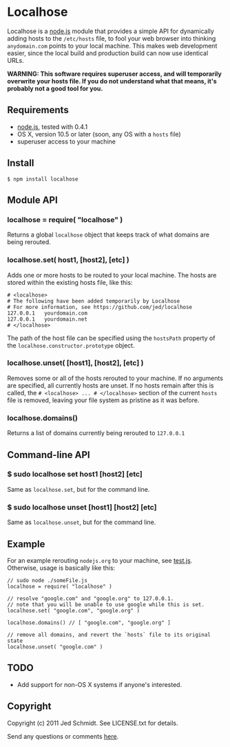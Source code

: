 Localhose
=========

Localhose is a [node.js](http://nodejs.org/) module that provides a simple API for dynamically adding hosts to the `/etc/hosts` file, to fool your web browser into thinking `anydomain.com` points to your local machine. This makes web development easier, since the local build and production build can now use identical URLs.

**WARNING: This software requires superuser access, and will temporarily overwrite your hosts file. If you do not understand what that means, it's probably not a good tool for you.**

## Requirements

* [node.js](http://nodejs.org/), tested with 0.4.1
* OS X, version 10.5 or later (soon, any OS with a `hosts` file)
* superuser access to your machine

## Install

    $ npm install localhose
    
## Module API

### localhose = require( "localhose" )

Returns a global `localhose` object that keeps track of what domains are being rerouted.

### localhose.set( host1, [host2], [etc] )

Adds one or more hosts to be routed to your local machine. The hosts are stored within the existing hosts file, like this:

    # <localhose>
    # The following have been added temporarily by Localhose
    # For more information, see https://github.com/jed/localhose
    127.0.0.1	yourdomain.com
    127.0.0.1	yourdomain.net
    # </localhose>

The path of the host file can be specified using the `hostsPath` property of the `localhose.constructor.prototype` object.

### localhose.unset( [host1], [host2], [etc] )

Removes some or all of the hosts rerouted to your machine. If no arguments are specified, all currently hosts are unset. If no hosts remain after this is called, the `# <localhose> ... # </localhose>` section of the current `hosts` file is removed, leaving your file system as pristine as it was before.

### localhose.domains()

Returns a list of domains currently being rerouted to `127.0.0.1`

## Command-line API

### $ sudo localhose set host1 [host2] [etc]

Same as `localhose.set`, but for the command line.

### $ sudo localhose unset [host1] [host2] [etc]

Same as `localhose.unset`, but for the command line.

## Example

For an example rerouting `nodejs.org` to your machine, see [test.js](/jed/localhose/blob/master/test.js). Otherwise, usage is basically like this:

    // sudo node ./someFile.js
    localhose = require( "localhose" )
    
    // resolve "google.com" and "google.org" to 127.0.0.1.
    // note that you will be unable to use google while this is set.
    localhose.set( "google.com", "google.org" )
    
    localhose.domains() // [ "google.com", "google.org" ]
    
    // remove all domains, and revert the `hosts` file to its original state
    localhose.unset( "google.com" )

## TODO

* Add support for non-OS X systems if anyone's interested.

Copyright
---------

Copyright (c) 2011 Jed Schmidt. See LICENSE.txt for details.

Send any questions or comments [here](http://twitter.com/jedschmidt).